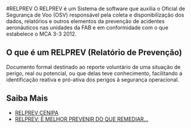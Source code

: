#RELPREV
O RELPREV é um Sistema de software que auxilia o Oficial de Segurança de Voo (OSV) responsável pela coleta e disponibilização dos dados, relatórios e outros elementos da prevenção de acidentes aeronáuticos nas unidades da FAB e em conformidade com o que estabelece o MCA 3-3 2012.

## O que é um RELPREV (Relatório de Prevenção)
Documento formal destinado ao reporte voluntário de uma situação de perigo, real ou potencial, ou que delas teve conhecimento, facilitando a identificação reativa e pró-ativa dos perigos à segurança operacional.

## Saiba Mais
* [RELPREV CENIPA][]
* [RELPREV: É MELHOR PREVENIR DO QUE REMEDIAR...][]

[RELPREV: É MELHOR PREVENIR DO QUE REMEDIAR...]: http://segurancaaviacaocivil.blogspot.com.br/2013/10/relprev-e-melhor-prevenir-do-que.html
[RELPREV CENIPA]: http://www.cenipa.aer.mil.br/cenipa/index.php/legislacao/category/7-mca-manual-do-comando-da-aeronautica?download=31%3Amca-3-3